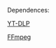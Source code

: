 
Dependences:

[YT-DLP](https://github.com/yt-dlp/yt-dlp)

[FFmpeg](https://ffmpeg.org/download.html)